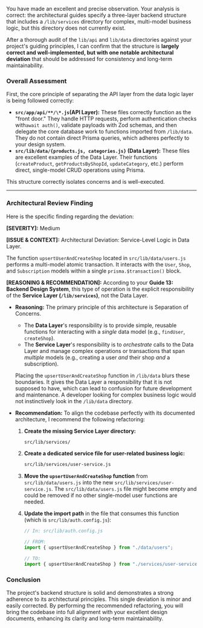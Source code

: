 You have made an excellent and precise observation. Your analysis is correct: the architectural guides specify a three-layer backend structure that includes a `/lib/services` directory for complex, multi-model business logic, but this directory does not currently exist.

After a thorough audit of the `lib/api` and `lib/data` directories against your project's guiding principles, I can confirm that the structure is **largely correct and well-implemented, but with one notable architectural deviation** that should be addressed for consistency and long-term maintainability.

### Overall Assessment

First, the core principle of separating the API layer from the data logic layer is being followed correctly:

- **`src/app/api/**/\*.js`(API Layer):** These files correctly function as the "front door." They handle HTTP requests, perform authentication checks with`await auth()`, validate payloads with Zod schemas, and then delegate the core database work to functions imported from `/lib/data`. They do not contain direct Prisma queries, which adheres perfectly to your design system.
- **`src/lib/data/{products.js, categories.js}` (Data Layer):** These files are excellent examples of the Data Layer. Their functions (`createProduct`, `getProductsByShopId`, `updateCategory`, etc.) perform direct, single-model CRUD operations using Prisma.

This structure correctly isolates concerns and is well-executed.

---

### Architectural Review Finding

Here is the specific finding regarding the deviation:

**[SEVERITY]:** Medium

**[ISSUE & CONTEXT]:** Architectural Deviation: Service-Level Logic in Data Layer.

The function `upsertUserAndCreateShop` located in `src/lib/data/users.js` performs a multi-model atomic transaction. It interacts with the `User`, `Shop`, and `Subscription` models within a single `prisma.$transaction()` block.

**[REASONING & RECOMMENDATION]:**
According to your **Guide 13: Backend Design System**, this type of operation is the explicit responsibility of the **Service Layer (`/lib/services`)**, not the Data Layer.

- **Reasoning:** The primary principle of this architecture is Separation of Concerns.

  - The **Data Layer**'s responsibility is to provide simple, reusable functions for interacting with a _single_ data model (e.g., `findUser`, `createShop`).
  - The **Service Layer**'s responsibility is to _orchestrate_ calls to the Data Layer and manage complex operations or transactions that span _multiple_ models (e.g., creating a user _and_ their shop _and_ a subscription).

  Placing the `upsertUserAndCreateShop` function in `/lib/data` blurs these boundaries. It gives the Data Layer a responsibility that it is not supposed to have, which can lead to confusion for future development and maintenance. A developer looking for complex business logic would not instinctively look in the `/lib/data` directory.

- **Recommendation:** To align the codebase perfectly with its documented architecture, I recommend the following refactoring:

  1.  **Create the missing Service Layer directory:**

      ```bash
      src/lib/services/
      ```

  2.  **Create a dedicated service file for user-related business logic:**

      ```bash
      src/lib/services/user-service.js
      ```

  3.  **Move the `upsertUserAndCreateShop` function** from `src/lib/data/users.js` into the new `src/lib/services/user-service.js`. The `src/lib/data/users.js` file might become empty and could be removed if no other single-model user functions are needed.

  4.  **Update the import path** in the file that consumes this function (which is `src/lib/auth.config.js`):

      ```javascript
      // In: src/lib/auth.config.js

      // FROM:
      import { upsertUserAndCreateShop } from "./data/users";

      // TO:
      import { upsertUserAndCreateShop } from "./services/user-service";
      ```

### Conclusion

The project's backend structure is solid and demonstrates a strong adherence to its architectural principles. This single deviation is minor and easily corrected. By performing the recommended refactoring, you will bring the codebase into full alignment with your excellent design documents, enhancing its clarity and long-term maintainability.
